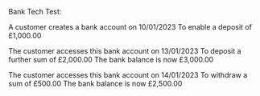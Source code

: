 Bank Tech Test:

A customer creates a bank account on 10/01/2023
To enable a deposit of £1,000.00

The customer accesses this bank account on 13/01/2023
To deposit a further sum of £2,000.00
The bank balance is now £3,000.00

The customer accesses this bank account on 14/01/2023
To withdraw a sum of £500.00
The bank balance is now £2,500.00

